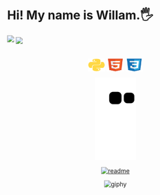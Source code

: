 <h1> Hi! My name is Willam.🖐 </h1>

<div>
  <source 
  srcset="https://github-readme-stats.vercel.app/api?username=Aquariis001&show_icons=true&theme=dark"
  media="(prefers-color-scheme: dark)"
/>
<source
  srcset="https://github-readme-stats.vercel.app/api?username=Aquariis001&show_icons=true"
  media="(prefers-color-scheme: light), (prefers-color-scheme: no-preference)"
/>
<img src="https://github-readme-stats.vercel.app/api?username=Aquariis001&show_icons=true" />
  <img height="180em"  align="center" src="https://github-readme-stats.vercel.app/api/top-langs/?username=Aquariis001&layout=compact&langs_count=7&theme=ligth" />

  
</div>
 <br>
<div  align="center"> 
  <div style="display: inline_block"><br>
  <img align="center" alt="Python" height="30" width="40" src="https://raw.githubusercontent.com/devicons/devicon/master/icons/python/python-plain.svg">
  <img align="center" alt="HTML" height="30" width="40" src="https://raw.githubusercontent.com/devicons/devicon/master/icons/html5/html5-original.svg">
  <img align="center" alt="CSS" height="30" width="40" src="https://raw.githubusercontent.com/devicons/devicon/master/icons/css3/css3-original.svg">

 
    

  
  
  ![Snake animation](https://github.com/Aquariis001/Aquariis001/blob/output/github-contribution-grid-snake.svg)
 
</div>
  
   
  [![readme](https://github-readme-stats.vercel.app/api/pin/?username=Aquariis001&repo=Aquariis001&theme=ligth)](https://github.com/Aquariis001/Aquariis001)
 


![giphy](https://thumbs.gfycat.com/SoftImprobableAtlanticspadefish-size_restricted.gif)
